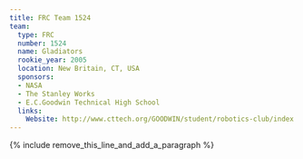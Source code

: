 ```yaml
---
title: FRC Team 1524
team:
  type: FRC
  number: 1524
  name: Gladiators
  rookie_year: 2005
  location: New Britain, CT, USA
  sponsors:
  - NASA
  - The Stanley Works
  - E.C.Goodwin Technical High School
  links:
    Website: http://www.cttech.org/GOODWIN/student/robotics-club/index.htm
---
```


{% include remove_this_line_and_add_a_paragraph %}